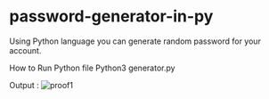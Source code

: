 # password-generator-in-py
Using Python language you can generate random password for your account.


How to Run Python file
Python3 generator.py


Output : ![proof1](https://user-images.githubusercontent.com/65336849/128864963-aae31885-30a6-4404-bbdd-d51f1d5910a8.png)
